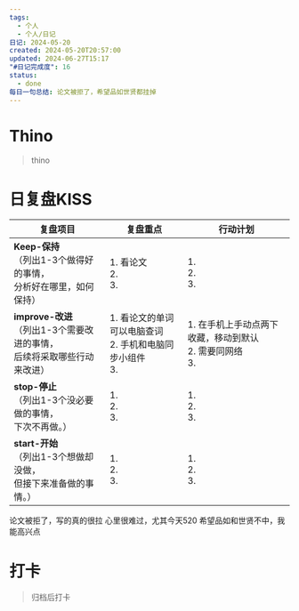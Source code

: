 ```yaml
---
tags:
  - 个人
  - 个人/日记
日记: 2024-05-20
created: 2024-05-20T20:57:00
updated: 2024-06-27T15:17
"#日记完成度": 16
status:
  - done
每日一句总结: 论文被拒了，希望品如世贤都挂掉
---
```


# Thino
> thino

# 日复盘KISS
| **复盘项目**                                             | **复盘重点**                                | **行动计划**                                |
| ---------------------------------------------------- | --------------------------------------- | --------------------------------------- |
| **Keep-保持**<br>（列出1-3个做得好的事情，<br>   分析好在哪里，如何保持）     | 1.  看论文<br>2. <br>3.                    | 1.  <br>2. <br>3.                       |
| **improve-改进**<br>（列出1-3个需要改进的事情，<br>  后续将采取哪些行动来改进） | 1.  看论文的单词可以电脑查词<br>2. 手机和电脑同步小组件<br>3. | 1.  在手机上手动点两下收藏，移动到默认<br>2. 需要同网络<br>3. |
| **stop-停止**<br>（列出1-3个没必要做的事情，<br>下次不再做。）            | 1.  <br>2. <br>3.                       | 1.  <br>2. <br>3.                       |
| **start-开始**<br>（列出1-3个想做却没做，<br>但接下来准备做的事情。）        | 1.  <br>2. <br>3.                       | 1.  <br>2. <br>3.                       |

论文被拒了，写的真的很拉
心里很难过，尤其今天520
希望品如和世贤不中，我能高兴点

# 打卡
> 归档后打卡


